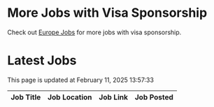 # More Jobs with Visa Sponsorship

Check out [Europe Jobs](https://github.com/sureshparimi/europejobs#latest-jobs) for more jobs with visa sponsorship.

# Latest Jobs

This page is updated at February 11, 2025 13:57:33

| Job Title | Job Location | Job Link | Job Posted |
| --- | --- | --- | --- |
